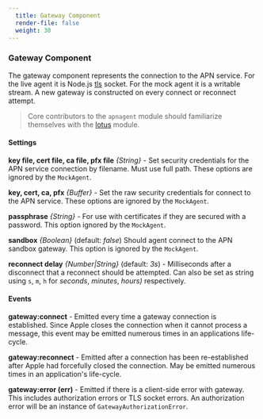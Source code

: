 ```yaml
---
  title: Gateway Component
  render-file: false
  weight: 30
---
```


### Gateway Component

The gateway component represents the connection to the APN service. For the live agent it is Node.js 
[tls](http://nodejs.org/api/tls.html) socket. For the mock agent it is a writable stream. A new gateway is 
constructed on every connect or reconnect attempt.

> Core contributors to the `apnagent` module should familiarize themselves with the 
> [lotus](https://github.com/qualiancy/lotus) module.

#### Settings

**key file, cert file, ca file, pfx file** _{String}_ - Set security credentials for the APN service 
connection by filename. Must use full path. These options are ignored by the `MockAgent`.

**key, cert, ca, pfx** _{Buffer}_ - Set the raw security credentials for connect to the APN service. 
These options are ignored by the `MockAgent`.

**passphrase** _{String}_ - For use with certificates if they are secured with a password. This option 
ignored by the `MockAgent`.

**sandbox** _{Boolean}_ (default: _false_) Should agent connect to the APN sandbox gateway. This option 
is ignored by the `MockAgent`.

**reconnect delay** _{Number|String}_ (default: _3s_) - Milliseconds after a disconnect that a reconnect 
should be attempted.  Can also be set as string using `s`, `m`, `h` for _seconds_, _minutes_, _hours)_ 
respectively.

#### Events

**gateway:connect** - Emitted every time a gateway connection is established. Since Apple closes the connection 
when it cannot process a message, this event may be emitted numerous times in an applications life-cycle.

**gateway:reconnect** - Emitted after a connection has been re-established after Apple had forcefully closed 
the connection. May be emitted numerous times in an application's life-cycle.

**gateway:error (err)** - Emitted if there is a client-side error with gateway. This includes authorization 
errors or TLS socket errors. An authorization error will be an instance of `GatewayAuthorizationError`.
